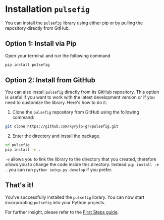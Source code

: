 # Installation `pulsefig`

You can install the `pulsefig` library using either pip or by pulling the repository directly from GitHub.

## Option 1: Install via Pip

Open your terminal and run the following command

```sh
pip install pulsefig
```

## Option 2: Install from GitHub

You can also install `pulsefig` directly from its GitHub repository. This option is useful if you want to work with the latest development version or if you need to customize the library. Here's how to do it:

1. Clone the `pulsefig` repository from GitHub using the following command:

```sh
git clone https://github.com/kyrylo-gr/pulsefig.git
```

2. Enter the directory and install the package.

```sh
cd pulsefig
pip install -e .
```

`-e` allows you to link the library to the directory that you created, therefore allows you to change the code inside this directory.
Instead `pip install -e .` you can run `python setup.py develop` if you prefer.

## That's it!

You've successfully installed the `pulsefig` library. You can now start incorporating `pulsefig` into your Python projects.

For further insight, please refer to the [First Steps guide](first_steps.md).
